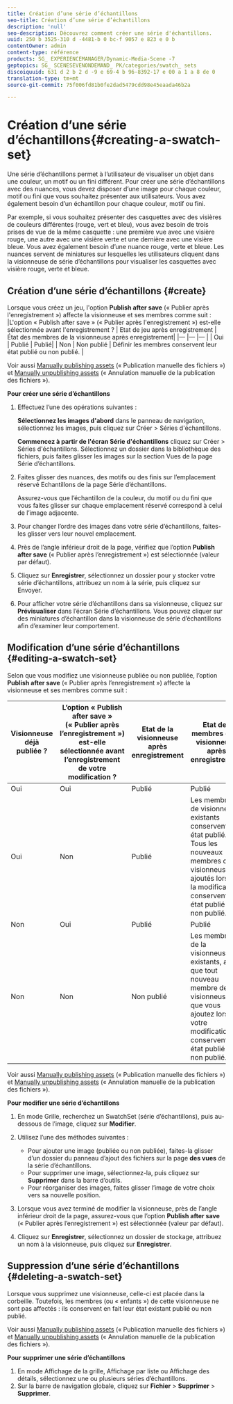 ```yaml
---
title: Création d’une série d’échantillons
seo-title: Création d’une série d’échantillons
description: 'null'
seo-description: Découvrez comment créer une série d'échantillons.
uuid: 250 b 3525-310 d -4481-b 0 bc-f 9057 e 823 e 0 b
contentOwner: admin
content-type: référence
products: SG_ EXPERIENCEMANAGER/Dynamic-Media-Scene -7
geptopics: SG_ SCENESEVENONDEMAND_ PK/categories/swatch_ sets
discoiquuid: 631 d 2 b 2 d -9 e 69-4 b 96-8392-17 e 00 a 1 a 8 de 0
translation-type: tm+mt
source-git-commit: 75f006fd81b0fe2dad5479cdd98e45eaada46b2a

---
```



# Création d’une série d’échantillons{#creating-a-swatch-set}

Une série d’échantillons permet à l’utilisateur de visualiser un objet dans une couleur, un motif ou un fini différent. Pour créer une série d’échantillons avec des nuances, vous devez disposer d’une image pour chaque couleur, motif ou fini que vous souhaitez présenter aux utilisateurs. Vous avez également besoin d’un échantillon pour chaque couleur, motif ou fini. 

Par exemple, si vous souhaitez présenter des casquettes avec des visières de couleurs différentes (rouge, vert et bleu), vous avez besoin de trois prises de vue de la même casquette : une première vue avec une visière rouge, une autre avec une visière verte et une dernière avec une visière bleue. Vous avez également besoin d’une nuance rouge, verte et bleue. Les nuances servent de miniatures sur lesquelles les utilisateurs cliquent dans la visionneuse de série d’échantillons pour visualiser les casquettes avec visière rouge, verte et bleue.

## Création d’une série d’échantillons {#create}

Lorsque vous créez un jeu, l'option **Publish after save** (« Publier après l'enregistrement ») affecte la visionneuse et ses membres comme suit :
|L'option « Publish after save » (« Publier après l'enregistrement ») est-elle sélectionnée avant l'enregistrement ? | Etat de jeu après enregistrement | État des membres de la visionneuse après enregistrement|
|— |— |— |
| Oui | Publié | Publié|
| Non | Non publié | Définir les membres conservent leur état publié ou non publié. |

Voir aussi [Manually publishing assets](publishing-files.md#manually_publishing_assets) (« Publication manuelle des fichiers ») et [Manually unpublishing assets](publishing-files.md#manually_unpublishing_assets) (« Annulation manuelle de la publication des fichiers »).

**Pour créer une série d’échantillons**

1. Effectuez l’une des opérations suivantes :

   **Sélectionnez les images d'abord** dans le panneau de navigation, sélectionnez les images, puis cliquez sur Créer &gt; Séries d'échantillons.

   **Commencez à partir de l'écran Série d'échantillons** cliquez sur Créer &gt; Séries d'échantillons. Sélectionnez un dossier dans la bibliothèque des fichiers, puis faites glisser les images sur la section Vues de la page Série d’échantillons.

1. Faites glisser des nuances, des motifs ou des finis sur l’emplacement réservé Echantillons de la page Série d’échantillons.

   Assurez-vous que l’échantillon de la couleur, du motif ou du fini que vous faites glisser sur chaque emplacement réservé correspond à celui de l’image adjacente.

1. Pour changer l’ordre des images dans votre série d’échantillons, faites-les glisser vers leur nouvel emplacement.
1. Près de l’angle inférieur droit de la page, vérifiez que l’option **Publish after save** (« Publier après l’enregistrement ») est sélectionnée (valeur par défaut).
1. Cliquez sur **Enregistrer**, sélectionnez un dossier pour y stocker votre série d’échantillons, attribuez un nom à la série, puis cliquez sur Envoyer.
1. Pour afficher votre série d’échantillons dans sa visionneuse, cliquez sur **Prévisualiser** dans l’écran Série d’échantillons. Vous pouvez cliquer sur des miniatures d’échantillon dans la visionneuse de série d’échantillons afin d’examiner leur comportement.

## Modification d’une série d’échantillons {#editing-a-swatch-set}

Selon que vous modifiez une visionneuse publiée ou non publiée, l’option **Publish after save** (« Publier après l’enregistrement ») affecte la visionneuse et ses membres comme suit :

| Visionneuse déjà publiée ? | L’option « Publish after save » (« Publier après l’enregistrement ») est-elle sélectionnée avant l’enregistrement de votre modification ? | Etat de la visionneuse après enregistrement | Etat des membres de la visionneuse après enregistrement |
|--- |--- |--- |--- |
| Oui | Oui | Publié | Publié |
| Oui | Non | Publié | Les membres de visionneuse existants conservent leur état publié. Tous les nouveaux membres de la visionneuse ajoutés lors de la modification conservent leur état publié ou non publié. |
| Non | Oui | Publié | Publié |
| Non | Non | Non publié | Les membres de la visionneuse existants, ainsi que tout nouveau membre de la visionneuse que vous ajoutez lors de votre modification conservent leur état publié ou non publié. |

Voir aussi [Manually publishing assets](publishing-files.md#manually_publishing_assets) (« Publication manuelle des fichiers ») et [Manually unpublishing assets](publishing-files.md#manually_unpublishing_assets) (« Annulation manuelle de la publication des fichiers »).

**Pour modifier une série d’échantillons**

1. En mode Grille, recherchez un SwatchSet (série d’échantillons), puis au-dessous de l’image, cliquez sur **Modifier**.
1. Utilisez l’une des méthodes suivantes :

   * Pour ajouter une image (publiée ou non publiée), faites-la glisser d’un dossier du panneau d’ajout des fichiers sur la page **des vues** de la série d’échantillons.
   * Pour supprimer une image, sélectionnez-la, puis cliquez sur **Supprimer** dans la barre d’outils.
   * Pour réorganiser des images, faites glisser l’image de votre choix vers sa nouvelle position.

1. Lorsque vous avez terminé de modifier la visionneuse, près de l’angle inférieur droit de la page, assurez-vous que l’option **Publish after save** (« Publier après l’enregistrement ») est sélectionnée (valeur par défaut).
1. Cliquez sur **Enregistrer**, sélectionnez un dossier de stockage, attribuez un nom à la visionneuse, puis cliquez sur **Enregistrer**.

## Suppression d’une série d’échantillons {#deleting-a-swatch-set}

Lorsque vous supprimez une visionneuse, celle-ci est placée dans la corbeille. Toutefois, les membres (ou « enfants ») de cette visionneuse ne sont pas affectés : ils conservent en fait leur état existant publié ou non publié.

Voir aussi [Manually publishing assets](publishing-files.md#manually_publishing_assets) (« Publication manuelle des fichiers ») et [Manually unpublishing assets](publishing-files.md#manually_unpublishing_assets) (« Annulation manuelle de la publication des fichiers »).

**Pour supprimer une série d’échantillons**

1. En mode Affichage de la grille, Affichage par liste ou Affichage des détails, sélectionnez une ou plusieurs séries d’échantillons.
1. Sur la barre de navigation globale, cliquez sur **Fichier** &gt; **Supprimer** &gt; **Supprimer**.

